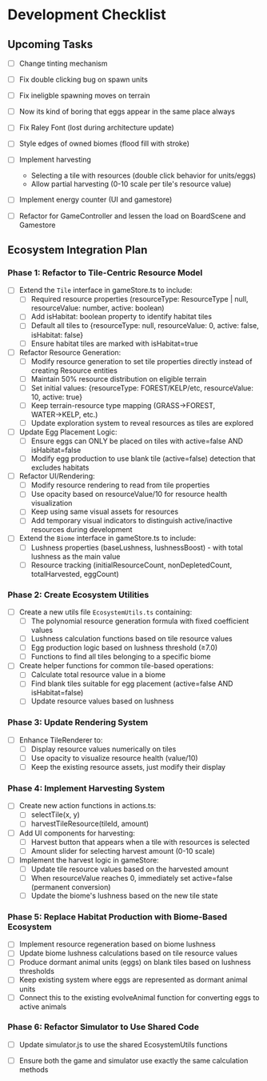 # Development Checklist


## Upcoming Tasks
- [ ] Change tinting mechanism
- [ ] Fix double clicking bug on spawn units
- [ ] Fix ineligble spawning moves on terrain
- [ ] Now its kind of boring that eggs appear in the same place always
- [ ] Fix Raley Font (lost during architecture update)
- [ ] Style edges of owned biomes (flood fill with stroke)

- [ ] Implement harvesting
    - Selecting a tile with resources (double click behavior for units/eggs)
     - Allow partial harvesting (0-10 scale per tile's resource value)
    
- [ ] Implement energy counter (UI and gamestore)

- [ ] Refactor for GameController and lessen the load on BoardScene and Gamestore

## Ecosystem Integration Plan

### Phase 1: Refactor to Tile-Centric Resource Model
- [ ] Extend the `Tile` interface in gameStore.ts to include:
  - [ ] Required resource properties (resourceType: ResourceType | null, resourceValue: number, active: boolean)
  - [ ] Add isHabitat: boolean property to identify habitat tiles
  - [ ] Default all tiles to {resourceType: null, resourceValue: 0, active: false, isHabitat: false}
  - [ ] Ensure habitat tiles are marked with isHabitat=true

- [ ] Refactor Resource Generation:
  - [ ] Modify resource generation to set tile properties directly instead of creating Resource entities
  - [ ] Maintain 50% resource distribution on eligible terrain
  - [ ] Set initial values: {resourceType: FOREST/KELP/etc, resourceValue: 10, active: true}
  - [ ] Keep terrain-resource type mapping (GRASS→FOREST, WATER→KELP, etc.)
  - [ ] Update exploration system to reveal resources as tiles are explored

- [ ] Update Egg Placement Logic:
  - [ ] Ensure eggs can ONLY be placed on tiles with active=false AND isHabitat=false
  - [ ] Modify egg production to use blank tile (active=false) detection that excludes habitats

- [ ] Refactor UI/Rendering:
  - [ ] Modify resource rendering to read from tile properties 
  - [ ] Use opacity based on resourceValue/10 for resource health visualization
  - [ ] Keep using same visual assets for resources
  - [ ] Add temporary visual indicators to distinguish active/inactive resources during development

- [ ] Extend the `Biome` interface in gameStore.ts to include:
  - [ ] Lushness properties (baseLushness, lushnessBoost) - with total lushness as the main value
  - [ ] Resource tracking (initialResourceCount, nonDepletedCount, totalHarvested, eggCount)

### Phase 2: Create Ecosystem Utilities
- [ ] Create a new utils file `EcosystemUtils.ts` containing:
  - [ ] The polynomial resource generation formula with fixed coefficient values
  - [ ] Lushness calculation functions based on tile resource values
  - [ ] Egg production logic based on lushness threshold (≥7.0)
  - [ ] Functions to find all tiles belonging to a specific biome

- [ ] Create helper functions for common tile-based operations:
  - [ ] Calculate total resource value in a biome
  - [ ] Find blank tiles suitable for egg placement (active=false AND isHabitat=false)
  - [ ] Update resource values based on lushness

### Phase 3: Update Rendering System
- [ ] Enhance TileRenderer to:
  - [ ] Display resource values numerically on tiles
  - [ ] Use opacity to visualize resource health (value/10)
  - [ ] Keep the existing resource assets, just modify their display

### Phase 4: Implement Harvesting System
- [ ] Create new action functions in actions.ts:
  - [ ] selectTile(x, y)
  - [ ] harvestTileResource(tileId, amount)

- [ ] Add UI components for harvesting:
  - [ ] Harvest button that appears when a tile with resources is selected
  - [ ] Amount slider for selecting harvest amount (0-10 scale)

- [ ] Implement the harvest logic in gameStore:
  - [ ] Update tile resource values based on the harvested amount
  - [ ] When resourceValue reaches 0, immediately set active=false (permanent conversion)
  - [ ] Update the biome's lushness based on the new tile state

### Phase 5: Replace Habitat Production with Biome-Based Ecosystem
- [ ] Implement resource regeneration based on biome lushness
- [ ] Update biome lushness calculations based on tile resource values
- [ ] Produce dormant animal units (eggs) on blank tiles based on lushness thresholds
- [ ] Keep existing system where eggs are represented as dormant animal units
- [ ] Connect this to the existing evolveAnimal function for converting eggs to active animals

### Phase 6: Refactor Simulator to Use Shared Code
- [ ] Update simulator.js to use the shared EcosystemUtils functions
- [ ] Ensure both the game and simulator use exactly the same calculation methods


